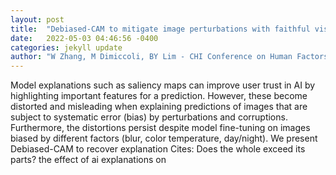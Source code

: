```yaml
---
layout: post
title:  "Debiased-CAM to mitigate image perturbations with faithful visual explanations of machine learning"
date:   2022-05-03 04:46:56 -0400
categories: jekyll update
author: "W Zhang, M Dimiccoli, BY Lim - CHI Conference on Human Factors in Computing , 2022"
---
```

Model explanations such as saliency maps can improve user trust in AI by highlighting important features for a prediction. However, these become distorted and misleading when explaining predictions of images that are subject to systematic error (bias) by perturbations and corruptions. Furthermore, the distortions persist despite model fine-tuning on images biased by different factors (blur, color temperature, day/night). We present Debiased-CAM to recover explanation Cites: Does the whole exceed its parts? the effect of ai explanations on